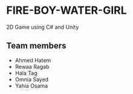 # FIRE-BOY-WATER-GIRL
2D Game using C# and Unity

## Team members

- Ahmed Hatem 
- Rewaa Ragab 
- Hala Tag 
- Omnia Sayed
- Yahia Osama
